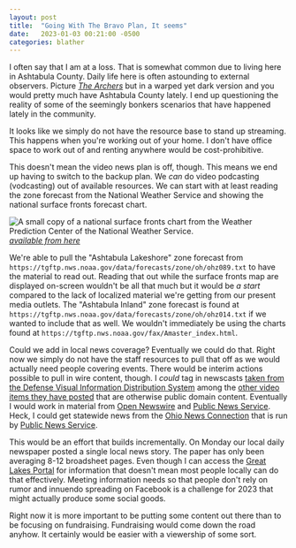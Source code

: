 ```yaml
---
layout: post
title:  "Going With The Bravo Plan, It seems"
date:   2023-01-03 00:21:00 -0500
categories: blather
---
```

I often say that I am at a loss.  That is somewhat common due to living here in Ashtabula County.  Daily life here is often astounding to external observers.  Picture [*The Archers*](https://en.wikipedia.org/w/index.php?title=The_Archers&oldid=1130700473) but in a warped yet dark version and you would pretty much have Ashtabula County lately.  I end up questioning the reality of some of the seemingly bonkers scenarios that have happened lately in the community.

It looks like we simply do not have the resource base to stand up streaming.  This happens when you're working out of your home.  I don't have office space to work out of and renting anywhere would be cost-prohibitive.

This doesn't mean the video news plan is off, though.  This means we end up having to switch to the backup plan.  We *can* do video podcasting (vodcasting) out of available resources.  We can start with at least reading the zone forecast from the National Weather Service and showing the national surface fronts forecast chart.

![A small copy of a national surface fronts chart from the Weather Prediction Center of the National Weather Service.]({{site.url}}/img/example-chart.jpg) [*available from here*](https://www.wpc.ncep.noaa.gov/national_forecast/natfcst.php)

We're able to pull the "Ashtabula Lakeshore" zone forecast from `https://tgftp.nws.noaa.gov/data/forecasts/zone/oh/ohz089.txt` to have the material to read out.  Reading that out while the surface fronts map are displayed on-screen wouldn't be all that much but it would be *a start* compared to the lack of localized material we're getting from our present media outlets.  The "Ashtabula Inland" zone forecast is found at `https://tgftp.nws.noaa.gov/data/forecasts/zone/oh/ohz014.txt` if we wanted to include that as well.  We wouldn't immediately be using the charts found at `https://tgftp.nws.noaa.gov/fax/Amaster_index.html`.

Could we add in local news coverage?  Eventually we could do that.  Right now we simply do not have the staff resources to pull that off as we would actually need people covering events.  There would be interim actions possible to pull in wire content, though.  I *could* tag in newscasts [taken from the Defense Visual Information Distribution System](https://www.dvidshub.net/search/?q=&filter%5Btype%5D=video&filter%5Bcategory%5D=Newscasts&view=grid&sort=publishdate) among the [other video items they have posted](https://www.dvidshub.net/search/?q=&filter%5Btype%5D=video&view=grid&sort=publishdate) that are otherwise public domain content.  Eventually I would work in material from [Open Newswire](https://mediahelpingmedia.org/strategy/content-sharing-for-the-benefit-of-all/) and [Public News Service](https://www.publicnewsservice.org/).  Heck, I could get statewide news from the [Ohio News Connection](https://www.publicnewsservice.org/state-ohio/OH) that is run by [Public News Service](https://www.publicnewsservice.org/).

This would be an effort that builds incrementally.  On Monday our local daily newspaper posted a single local news story.  The paper has only been averaging 8-12 broadsheet pages.  Even though I can access the [Great Lakes Portal](https://www.weather.gov/greatlakes/?&lat=42.481&lon=-86.934&clat=45.164&clon=-84.243&zoom=9.999999999999998&basemap=oceanbasemap&animate=T&bbox=[-10653794.845,4968703.06,-8101980.881,6326050.913]&layers=GriddedForecastSamples|GriddedForecast|BackupGriddedForecastWindBarbs|BackupGriddedForecastSamples|ActiveHazards|USStates|MarineZones|GreatLakesOutlines|ForecastDot|Domain|#) for information that doesn't mean most people locally can do that effectively.  Meeting information needs so that people don't rely on rumor and innuendo spreading on Facebook is a challenge for 2023 that might actually produce some social goods.

Right now it is more important to be putting some content out there than to be focusing on fundraising.  Fundraising would come down the road anyhow.  It certainly would be easier with a viewership of some sort.
